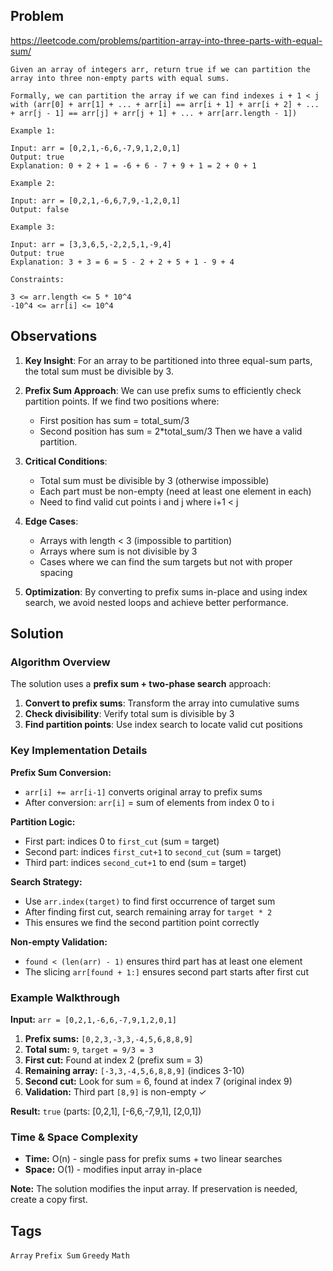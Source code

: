 ## Problem

https://leetcode.com/problems/partition-array-into-three-parts-with-equal-sum/

```
Given an array of integers arr, return true if we can partition the array into three non-empty parts with equal sums.

Formally, we can partition the array if we can find indexes i + 1 < j with (arr[0] + arr[1] + ... + arr[i] == arr[i + 1] + arr[i + 2] + ... + arr[j - 1] == arr[j] + arr[j + 1] + ... + arr[arr.length - 1])

Example 1:

Input: arr = [0,2,1,-6,6,-7,9,1,2,0,1]
Output: true
Explanation: 0 + 2 + 1 = -6 + 6 - 7 + 9 + 1 = 2 + 0 + 1

Example 2:

Input: arr = [0,2,1,-6,6,7,9,-1,2,0,1]
Output: false

Example 3:

Input: arr = [3,3,6,5,-2,2,5,1,-9,4]
Output: true
Explanation: 3 + 3 = 6 = 5 - 2 + 2 + 5 + 1 - 9 + 4

Constraints:

3 <= arr.length <= 5 * 10^4
-10^4 <= arr[i] <= 10^4
```

## Observations

1. **Key Insight**: For an array to be partitioned into three equal-sum parts, the total sum must be divisible by 3.

2. **Prefix Sum Approach**: We can use prefix sums to efficiently check partition points. If we find two positions where:
   - First position has sum = total_sum/3
   - Second position has sum = 2*total_sum/3
   Then we have a valid partition.

3. **Critical Conditions**:
   - Total sum must be divisible by 3 (otherwise impossible)
   - Each part must be non-empty (need at least one element in each)
   - Need to find valid cut points i and j where i+1 < j

4. **Edge Cases**:
   - Arrays with length < 3 (impossible to partition)
   - Arrays where sum is not divisible by 3
   - Cases where we can find the sum targets but not with proper spacing

5. **Optimization**: By converting to prefix sums in-place and using index search, we avoid nested loops and achieve better performance.

## Solution

### Algorithm Overview

The solution uses a **prefix sum + two-phase search** approach:

1. **Convert to prefix sums**: Transform the array into cumulative sums
2. **Check divisibility**: Verify total sum is divisible by 3
3. **Find partition points**: Use index search to locate valid cut positions

### Key Implementation Details

**Prefix Sum Conversion:**
- `arr[i] += arr[i-1]` converts original array to prefix sums
- After conversion: `arr[i]` = sum of elements from index 0 to i

**Partition Logic:**
- First part: indices 0 to `first_cut` (sum = target)
- Second part: indices `first_cut+1` to `second_cut` (sum = target)
- Third part: indices `second_cut+1` to end (sum = target)

**Search Strategy:**
- Use `arr.index(target)` to find first occurrence of target sum
- After finding first cut, search remaining array for `target * 2`
- This ensures we find the second partition point correctly

**Non-empty Validation:**
- `found < (len(arr) - 1)` ensures third part has at least one element
- The slicing `arr[found + 1:]` ensures second part starts after first cut

### Example Walkthrough

**Input:** `arr = [0,2,1,-6,6,-7,9,1,2,0,1]`

1. **Prefix sums:** `[0,2,3,-3,3,-4,5,6,8,8,9]`
2. **Total sum:** `9`, `target = 9/3 = 3`
3. **First cut:** Found at index 2 (prefix sum = 3)
4. **Remaining array:** `[-3,3,-4,5,6,8,8,9]` (indices 3-10)
5. **Second cut:** Look for sum = 6, found at index 7 (original index 9)
6. **Validation:** Third part `[8,9]` is non-empty ✓

**Result:** `true` (parts: [0,2,1], [-6,6,-7,9,1], [2,0,1])

### Time & Space Complexity

- **Time:** O(n) - single pass for prefix sums + two linear searches
- **Space:** O(1) - modifies input array in-place

**Note:** The solution modifies the input array. If preservation is needed, create a copy first.

## Tags

`Array` `Prefix Sum` `Greedy` `Math`

